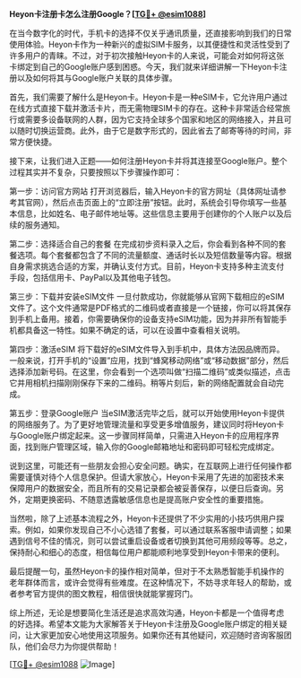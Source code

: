 **Heyon卡注册卡怎么注册Google？[[TG💪+ @esim1088](https://t.me/s/esim1088)]**

在当今数字化的时代，手机卡的选择不仅关乎通讯质量，还直接影响到我们的日常使用体验。Heyon卡作为一种新兴的虚拟SIM卡服务，以其便捷性和灵活性受到了许多用户的青睐。不过，对于初次接触Heyon卡的人来说，可能会对如何将这张卡绑定到自己的Google账户感到困惑。今天，我们就来详细讲解一下Heyon卡注册以及如何将其与Google账户关联的具体步骤。

首先，我们需要了解什么是Heyon卡。Heyon卡是一种eSIM卡，它允许用户通过在线方式直接下载并激活卡片，而无需物理SIM卡的存在。这种卡非常适合经常旅行或需要多设备联网的人群，因为它支持全球多个国家和地区的网络接入，并且可以随时切换运营商。此外，由于它是数字形式的，因此省去了邮寄等待的时间，非常方便快捷。

接下来，让我们进入正题——如何注册Heyon卡并将其连接至Google账户。整个过程其实并不复杂，只要按照以下步骤操作即可：

第一步：访问官方网站
打开浏览器后，输入Heyon卡的官方网址（具体网址请参考其官网），然后点击页面上的“立即注册”按钮。此时，系统会引导你填写一些基本信息，比如姓名、电子邮件地址等。这些信息主要用于创建你的个人账户以及后续的服务通知。

第二步：选择适合自己的套餐
在完成初步资料录入之后，你会看到各种不同的套餐选项。每个套餐都包含了不同的流量额度、通话时长以及短信数量等内容。根据自身需求挑选合适的方案，并确认支付方式。目前，Heyon卡支持多种主流支付手段，包括信用卡、PayPal以及其他电子钱包。

第三步：下载并安装eSIM文件
一旦付款成功，你就能够从官网下载相应的eSIM文件了。这个文件通常是PDF格式的二维码或者直接是一个链接，你可以将其保存到手机上备用。接着，你需要确保你的设备支持eSIM功能，因为并非所有智能手机都具备这一特性。如果不确定的话，可以在设置中查看相关说明。

第四步：激活eSIM
将下载好的eSIM文件导入到手机中，具体方法因品牌而异。一般来说，打开手机的“设置”应用，找到“蜂窝移动网络”或“移动数据”部分，然后选择添加新号码。在这里，你会看到一个选项叫做“扫描二维码”或类似描述，点击它并用相机扫描刚刚保存下来的二维码。稍等片刻后，新的网络配置就会自动完成。

第五步：登录Google账户
当eSIM激活完毕之后，就可以开始使用Heyon卡提供的网络服务了。为了更好地管理流量和享受更多增值服务，建议同时将Heyon卡与Google账户绑定起来。这一步骤同样简单，只需进入Heyon卡的应用程序界面，找到账户管理区域，输入你的Google邮箱地址和密码即可轻松完成绑定。

说到这里，可能还有一些朋友会担心安全问题。确实，在互联网上进行任何操作都需要谨慎对待个人信息保护。但请大家放心，Heyon卡采用了先进的加密技术来保障用户的数据安全，而且所有的交易记录都会被妥善保存，以便日后查询。另外，定期更换密码、不随意透露敏感信息也是提高账户安全性的重要措施。

当然啦，除了上述基本流程之外，Heyon卡还提供了不少实用的小技巧供用户探索。例如，如果你发现自己不小心选错了套餐，可以通过联系客服申请调整；如果遇到信号不佳的情况，则可以尝试重启设备或者切换到其他可用频段等等。总之，保持耐心和细心的态度，相信每位用户都能顺利地享受到Heyon卡带来的便利。

最后提醒一句，虽然Heyon卡的操作相对简单，但对于不太熟悉智能手机操作的老年群体而言，或许会觉得有些难度。在这种情况下，不妨寻求年轻人的帮助，或者参考官方提供的图文教程，相信很快就能掌握窍门。

综上所述，无论是想要简化生活还是追求高效沟通，Heyon卡都是一个值得考虑的好选择。希望本文能为大家解答关于Heyon卡注册及Google账户绑定的相关疑问，让大家更加安心地使用这项服务。如果你还有其他疑问，欢迎随时咨询客服团队，他们会尽力为你提供帮助！

[[TG💪+ @esim1088](https://t.me/s/esim1088) ![Image](https://i.postimg.cc/4NQfJmqS/Snipaste-2025-05-13-00-14-12.png)]